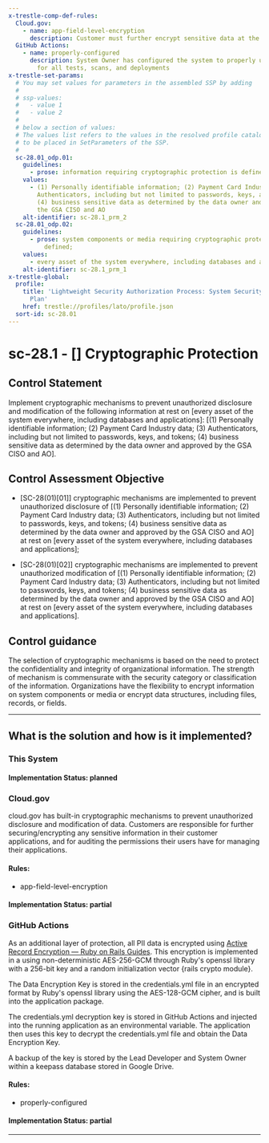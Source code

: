 ```yaml
---
x-trestle-comp-def-rules:
  Cloud.gov:
    - name: app-field-level-encryption
      description: Customer must further encrypt sensitive data at the field level
  GitHub Actions:
    - name: properly-configured
      description: System Owner has configured the system to properly utilize CI/CD
        for all tests, scans, and deployments
x-trestle-set-params:
  # You may set values for parameters in the assembled SSP by adding
  #
  # ssp-values:
  #   - value 1
  #   - value 2
  #
  # below a section of values:
  # The values list refers to the values in the resolved profile catalog, and the ssp-values represent new values
  # to be placed in SetParameters of the SSP.
  #
  sc-28.01_odp.01:
    guidelines:
      - prose: information requiring cryptographic protection is defined;
    values:
      - (1) Personally identifiable information; (2) Payment Card Industry data; (3)
        Authenticators, including but not limited to passwords, keys, and tokens;
        (4) business sensitive data as determined by the data owner and approved by
        the GSA CISO and AO
    alt-identifier: sc-28.1_prm_2
  sc-28.01_odp.02:
    guidelines:
      - prose: system components or media requiring cryptographic protection is/are
          defined;
    values:
      - every asset of the system everywhere, including databases and applications
    alt-identifier: sc-28.1_prm_1
x-trestle-global:
  profile:
    title: 'Lightweight Security Authorization Process: System Security and Privacy
      Plan'
    href: trestle://profiles/lato/profile.json
  sort-id: sc-28.01
---
```


# sc-28.1 - \[\] Cryptographic Protection

## Control Statement

Implement cryptographic mechanisms to prevent unauthorized disclosure and modification of the following information at rest on [every asset of the system everywhere, including databases and applications]: [(1) Personally identifiable information; (2) Payment Card Industry data; (3) Authenticators, including but not limited to passwords, keys, and tokens; (4) business sensitive data as determined by the data owner and approved by the GSA CISO and AO].

## Control Assessment Objective

- \[SC-28(01)[01]\] cryptographic mechanisms are implemented to prevent unauthorized disclosure of [(1) Personally identifiable information; (2) Payment Card Industry data; (3) Authenticators, including but not limited to passwords, keys, and tokens; (4) business sensitive data as determined by the data owner and approved by the GSA CISO and AO] at rest on [every asset of the system everywhere, including databases and applications];

- \[SC-28(01)[02]\] cryptographic mechanisms are implemented to prevent unauthorized modification of [(1) Personally identifiable information; (2) Payment Card Industry data; (3) Authenticators, including but not limited to passwords, keys, and tokens; (4) business sensitive data as determined by the data owner and approved by the GSA CISO and AO] at rest on [every asset of the system everywhere, including databases and applications].

## Control guidance

The selection of cryptographic mechanisms is based on the need to protect the confidentiality and integrity of organizational information. The strength of mechanism is commensurate with the security category or classification of the information. Organizations have the flexibility to encrypt information on system components or media or encrypt data structures, including files, records, or fields.

______________________________________________________________________

## What is the solution and how is it implemented?

<!-- For implementation status enter one of: implemented, partial, planned, alternative, not-applicable -->

<!-- Note that the list of rules under ### Rules: is read-only and changes will not be captured after assembly to JSON -->

### This System

<!-- Add implementation prose for the main This System component for control: sc-28.1 -->

#### Implementation Status: planned

### Cloud.gov

cloud.gov has built-in cryptographic mechanisms to prevent unauthorized disclosure and modification of data. Customers are responsible for further securing/encrypting any sensitive information in their customer applications, and for auditing the permissions their users have for managing their applications.

#### Rules:

  - app-field-level-encryption

#### Implementation Status: partial

### GitHub Actions

As an additional layer of protection, all PII data is encrypted using [Active Record Encryption — Ruby on Rails Guides](https://guides.rubyonrails.org/active_record_encryption.html).
This encryption is implemented in a using non-deterministic AES-256-GCM through Ruby's openssl library with a 256-bit key and a random initialization vector {rails crypto module}.

The Data Encryption Key is stored in the credentials.yml file in an encrypted format by Ruby's openssl library using the AES-128-GCM cipher,
and is built into the application package.

The credentials.yml decryption key is stored in GitHub Actions and injected into the running application as an environmental variable. The application then uses this key
to decrypt the credentials.yml file and obtain the Data Encryption Key.

A backup of the key is stored by the Lead Developer and System Owner within a keepass database stored in Google Drive.

#### Rules:

  - properly-configured

#### Implementation Status: partial

______________________________________________________________________
